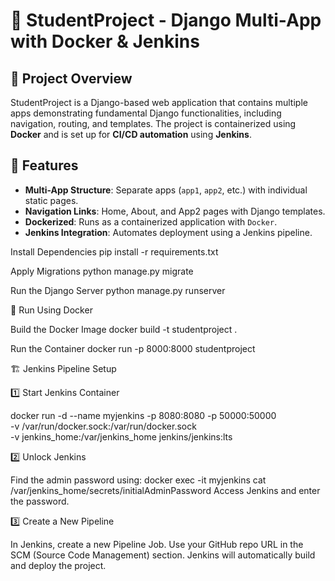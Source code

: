 # 🏫 StudentProject - Django Multi-App with Docker & Jenkins  

## 📖 Project Overview  
StudentProject is a Django-based web application that contains multiple apps demonstrating fundamental Django functionalities, including navigation, routing, and templates. The project is containerized using **Docker** and is set up for **CI/CD automation** using **Jenkins**.  

## 🚀 Features  
- **Multi-App Structure**: Separate apps (`app1`, `app2`, etc.) with individual static pages.  
- **Navigation Links**: Home, About, and App2 pages with Django templates.  
- **Dockerized**: Runs as a containerized application with `Docker`.  
- **Jenkins Integration**: Automates deployment using a Jenkins pipeline.   

Install Dependencies
pip install -r requirements.txt

Apply Migrations
python manage.py migrate

Run the Django Server
python manage.py runserver

🐳 Run Using Docker

Build the Docker Image
docker build -t studentproject .

Run the Container
docker run -p 8000:8000 studentproject

🏗 Jenkins Pipeline Setup

1️⃣ Start Jenkins Container

docker run -d --name myjenkins -p 8080:8080 -p 50000:50000 \
-v /var/run/docker.sock:/var/run/docker.sock \
-v jenkins_home:/var/jenkins_home jenkins/jenkins:lts

2️⃣ Unlock Jenkins

Find the admin password using:
docker exec -it myjenkins cat /var/jenkins_home/secrets/initialAdminPassword
Access Jenkins and enter the password.

3️⃣ Create a New Pipeline

In Jenkins, create a new Pipeline Job.
Use your GitHub repo URL in the SCM (Source Code Management) section.
Jenkins will automatically build and deploy the project.

